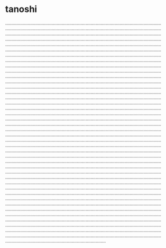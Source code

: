 # tanoshi

............................................................................................................................................................................................................................................................................................................................................................................................................................................................................................................................................................................................................................................................................................................................................................................................................................................................................................................................................................................................................................................................................................................................................................................................................................................................................................................................................................................................................................................................................................................................................................................................................................................................................................................................................................................................................................................................................................................................................................................................................................................................................................................................................................................................................................................................................................................................................................................................................................................................................................................................................................................................................................................................................................................................................................................................................................................................................................................................................................................................................................................................................................................................................................................................................................................................................................................................................................................................................................................................................................................................................................................................................................................................................................................................................................................................................................................................................................................................................................................................................................................................................................................................................................................................................................................................................................................................................................................................................................................................................................................................................................................................................................................................................................................................................................................................................................................................................................................................................................................................................................................................................................................................................................................................................................................................................................................................................................................